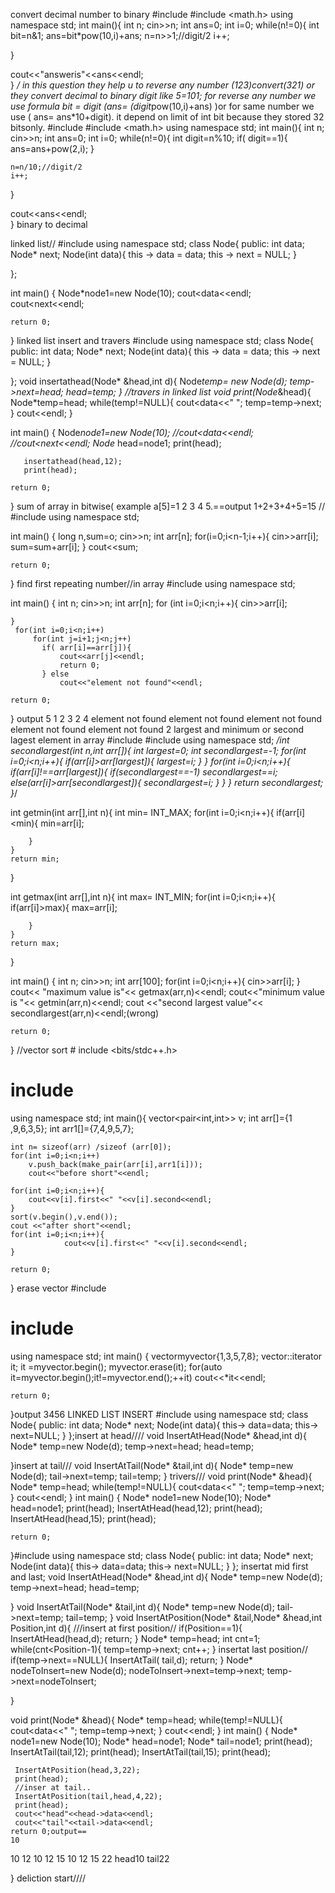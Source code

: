 convert decimal number to binary
#include <iostream>
#include <math.h>
using namespace std;
int main(){
	int n;
cin>>n;
int ans=0;
int i=0;
while(n!=0){
	int bit=n&1;
	ans=bit*pow(10,i)+ans;
	n=n>>1;//digit/2
	i++;
	
}

cout<<"answeris"<<ans<<endl;	
}
 */ in this question they help u to reverse any number  (123)convert(321)
 or they convert decimal to binary digit like 5=101; for reverse any number 
 we use formula bit = digit (ans= (digit*pow(10,i)+ans) )or for same number
 we use ( ans= ans*10+digit).
it depend on limit of int bit because they stored 32 bitsonly.
  #include <iostream>
#include <math.h>
using namespace std;
int main(){
	int n;
cin>>n;
int ans=0;
int i=0;
while(n!=0){
	int digit=n%10;
	if( digit==1){
		ans=ans+pow(2,i);
	}
	
	n=n/10;//digit/2
	i++;
	
}

cout<<ans<<endl;	
} binary to decimal
 
linked list//
	#include <iostream> 
using namespace std; 
 class Node{
    public:
    int data;
    Node* next;
  Node(int data){
      this -> data = data;
      this -> next = NULL;
  }
    
};

int main() {
     Node*node1=new Node(10);
     cout<<node1->data<<endl;
     cout<<node1->next<<endl;

    return 0;
}
linked list insert and travers
	#include <iostream> 
using namespace std; 
 class Node{
    public:
    int data;
    Node* next;
  Node(int data){
      this -> data = data;
      this -> next = NULL;
  }
    
};
 void insertathead(Node* &head,int d){
     Node*temp= new Node(d);
     temp->next=head;
     head=temp;
 } 
 //travers in linked list
 void print(Node*&head){
     Node*temp=head;
     while(temp!=NULL){
         cout<<temp->data<<" ";
         temp=temp->next;
     } 
     cout<<endl;
 }
      
int main() {
     Node*node1=new Node(10);
     //cout<<node1->data<<endl;
     //cout<<node1->next<<endl;
       Node* head=node1;
       print(head);
       
       insertathead(head,12);
       print(head);

    return 0;
} sum of array in bitwise( example a[5]=1 2 3 4 5.==output 1+2+3+4+5=15 //
	#include <iostream> 
using namespace std;

int main() {
    long n,sum=o;
    cin>>n;
    int arr[n];
    for(i=0;i<n-1;i++){
        cin>>arr[i];
        sum=sum+arr[i];
    } 
    cout<<sum;

    return 0;
 } 
	find first repeating number//in array
	#include <iostream> 
using namespace std;

int main() {
    int n;
    cin>>n;
    int arr[n];
    for (int i=0;i<n;i++){
          cin>>arr[i];
        
    } 
     for(int i=0;i<n;i++)
         for(int j=i+1;j<n;j++)
           if( arr[i]==arr[j]){
               cout<<arr[j]<<endl;
               return 0;
           } else
               cout<<"element not found"<<endl;
           
    return 0;
} output 5 
1 2 3 2 4
element not found
element not found
element not found
element not found
element not found
2
	largest and minimum or second lagest element in array
	#include <iostream>
#include <climits>
using namespace std;
  */int secondlargest(int n,int arr[]){
      int largest=0;
      int secondlargest=-1;
      for(int i=0;i<n;i++){
          if(arr[i]>arr[largest]){
              largest=i;
          }
      }
      for(int i=0;i<n;i++){
          if(arr[i]!==arr[largest]){
              if(secondlargest==-1)
               secondlargest==i;
               else(arr[i]>arr[secondlargest]){
                   secondlargest=i;
               }
          }
      }
      return secondlargest;
  }*/
  
   int getmin(int arr[],int n){
    int min= INT_MAX;
    for(int i=0;i<n;i++){
        if(arr[i]<min){
            min=arr[i];
            
        }
    }
    return min;
}

int getmax(int arr[],int n){
    int max= INT_MIN;
    for(int i=0;i<n;i++){
        if(arr[i]>max){
            max=arr[i];
            
        }
    }
    return max;
}

int main() {
    int n;
    cin>>n;
    int arr[100];
    for(int i=0;i<n;i++){
        cin>>arr[i];
    } 
    cout<< "maximum value is"<< getmax(arr,n)<<endl;
    cout<<"minimum value is "<< getmin(arr,n)<<endl;
    cout <<"second largest value"<< secondlargest(arr,n)<<endl;(wrong)        

    return 0;
}
	//vector sort
	# include <bits/stdc++.h>
# include <vector>
using namespace std;
int main(){
    vector<pair<int,int>> v;
    int arr[]={1 ,9,6,3,5};
    int arr1[]={7,4,9,5,7};
    
    int n= sizeof(arr) /sizeof (arr[0]);
    for(int i=0;i<n;i++)
        v.push_back(make_pair(arr[i],arr1[i]));
        cout<<"before short"<<endl;
    
    for(int i=0;i<n;i++){
        cout<<v[i].first<<" "<<v[i].second<<endl;
    }
    sort(v.begin(),v.end());
    cout <<"after short"<<endl;
    for(int i=0;i<n;i++){
                cout<<v[i].first<<" "<<v[i].second<<endl;
    }
    
    return 0;
}
erase vector
#include <iostream>
# include <vector>
using namespace std;
int main() {
      vector<int>myvector{1,3,5,7,8};
      vector<int>::iterator it;
      it =myvector.begin();
      myvector.erase(it);
      for(auto it=myvector.begin();it!=myvector.end();++it)
          cout<<*it<<endl;
      

    return 0;
}output  3456
	LINKED LIST INSERT
	#include <iostream>
using namespace std;
class Node{
	public:
	int data;
	Node* next;
	Node(int data){
		this-> data=data;
		this-> next=NULL;
	}
};insert at head////
 void InsertAtHead(Node* &head,int d){
 	Node* temp=new Node(d);
 	temp->next=head;
 	head=temp;
 	
 }insert at tail///
	void InsertAtTail(Node* &tail,int d){
     Node* temp=new Node(d);
     tail->next=temp;
     tail=temp;
 }
 trivers///
 void print(Node* &head){   
     Node* temp=head;
     while(temp!=NULL){
     cout<<temp->data<<" ";
     temp=temp->next;
   }
   cout<<endl;
 }
int main() {
	Node* node1=new Node(10);
	Node* head=node1;
	print(head);
	 InsertAtHead(head,12);
	 print(head);
	 InsertAtHead(head,15);
	 print(head);
	 
	return 0;
}#include <iostream>
using namespace std;
class Node{
	public:
	int data;
	Node* next;
	Node(int data){
		this-> data=data;
		this-> next=NULL;
	}
}; insertat mid first and last;
 void InsertAtHead(Node* &head,int d){
 	Node* temp=new Node(d);
 	temp->next=head;
 	head=temp;
 	
 }
 void InsertAtTail(Node* &tail,int d){
     Node* temp=new Node(d);
     tail->next=temp;
     tail=temp;
 }
 void InsertAtPosition(Node* &tail,Node* &head,int Position,int d){
	///insert at first position//
	if(Position==1){
         InsertAtHead(head,d);
         return;
	}
     Node* temp=head;
    int cnt=1;
     while(cnt<Position-1){
         temp=temp->next;
         cnt++;
     }
	insertat last position//
	if(temp->next==NULL){
         InsertAtTail( tail,d);
         return;
     }
     Node* nodeToInsert=new Node(d);
     nodeToInsert->next=temp->next;
     temp->next=nodeToInsert;
     
 }
 
 void print(Node* &head){
     Node* temp=head;
     while(temp!=NULL){
     cout<<temp->data<<" ";
     temp=temp->next;
   }
   cout<<endl;
 }
int main() {
	Node* node1=new Node(10);
	Node* head=node1;
	Node* tail=node1;
	print(head);
	 InsertAtTail(tail,12);
	 print(head);
	 InsertAtTail(tail,15);
	 print(head);
	 
	 InsertAtPosition(head,3,22);
	 print(head);
	 //inser at tail..
	 InsertAtPosition(tail,head,4,22);
	 print(head);
	 cout<<"head"<<head->data<<endl;
	 cout<<"tail"<<tail->data<<endl;
	return 0;output==
	10 
10 12 
10 12 15 
10 12 15 22 
head10
tail22

} deliction start////
	
